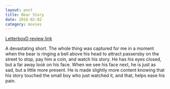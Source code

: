 ```yaml
---
layout: post
title: Bear Story 
date: 2016-02-02
category: movies
---
```

 
[LetterboxD review link](http://letterboxd.com/samarthbhaskar/film/bear-story/)

 A devastating short. The whole thing was captured for me in a moment when the bear is ringing a bell above his head to attract passersby on the street to stop, pay him a coin, and watch his story. He has his eyes closed, but a far away look on his face. When we see his face next, he is just as sad, but a little more present. He is made slightly more content knowing that his story touched the small boy who just watched it, and that, helps ease his pain.
